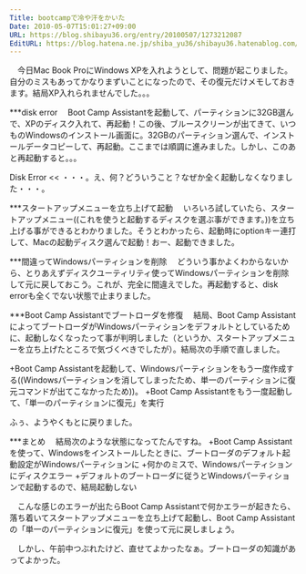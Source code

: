 ```yaml
---
Title: bootcampで冷や汗をかいた
Date: 2010-05-07T15:01:27+09:00
URL: https://blog.shibayu36.org/entry/20100507/1273212087
EditURL: https://blog.hatena.ne.jp/shiba_yu36/shibayu36.hatenablog.com/atom/entry/12704591929888039217
---
```


　今日Mac Book ProにWindows XPを入れようとして、問題が起こりました。自分のミスもあってかなりまずいことになったので、その復元だけメモしておきます。結局XP入れられませんでした。。。

***disk error
　Boot Camp Assistantを起動して、パーティションに32GB選んで、XPのディスク入れて、再起動！この後、ブルースクリーンが出てきて、いつものWindowsのインストール画面に。32GBのパーティション選んで、インストールデータコピーして、再起動。ここまでは順調に進みました。しかし、このあと再起動すると。。。
>>
Disk Error
<<
・・・。え、何？どういうこと？なぜか全く起動しなくなりました・・・。

***スタートアップメニューを立ち上げて起動
　いろいろ試していたら、スタートアップメニュー((これを使うと起動するディスクを選ぶ事ができます。))を立ち上げる事ができるとわかりました。そうとわかったら、起動時にoptionキー連打して、Macの起動ディスク選んで起動！おー、起動できました。

***間違ってWindowsパーティションを削除
　どういう事かよくわからないから、とりあえずディスクユーティリティ使ってWindowsパーティションを削除して元に戻しておこう。これが、完全に間違えでした。再起動すると、disk errorも全くでない状態で止まりました。

***Boot Camp Assistantでブートローダを修復
　結局、Boot Camp AssistantによってブートローダがWindowsパーティションをデフォルトとしているために、起動しなくなったって事が判明しました（というか、スタートアップメニューを立ち上げたところで気づくべきでしたが）。結局次の手順で直しました。

+Boot Camp Assistantを起動して、Windowsパーティションをもう一度作成する((Windowsパーティションを消してしまったため、単一のパーティションに復元コマンドが出てこなかったため))。
+Boot Camp Assistantをもう一度起動して、「単一のパーティションに復元」を実行

ふぅ、ようやくもとに戻りました。

***まとめ
　結局次のような状態になってたんですね。
+Boot Camp Assistantを使って、Windowsをインストールしたときに、ブートローダのデフォルト起動設定がWindowsパーティションに
+何かのミスで、Windowsパーティションにディスクエラー
+デフォルトのブートローダに従うとWindowsパーティションで起動するので、結局起動しない

　こんな感じのエラーが出たらBoot Camp Assistantで何かエラーが起きたら、落ち着いてスタートアップメニューを立ち上げて起動し、Boot Camp Assistantの「単一のパーティションに復元」を使って元に戻しましょう。

　しかし、午前中つぶれたけど、直せてよかったなぁ。ブートローダの知識があってよかった。

